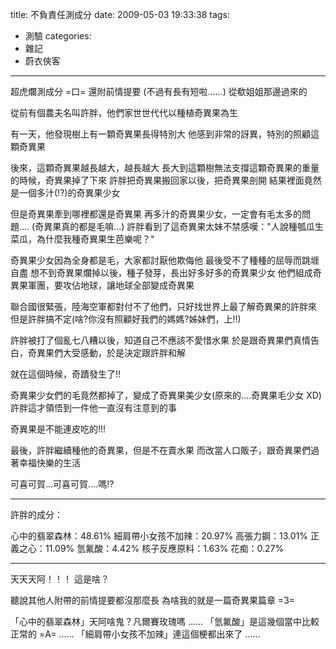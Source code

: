 title: 不負責任測成分
date: 2009-05-03 19:33:38
tags:
- 測驗
categories:
- 雜記
- 蔚衣俠客
---

超虎爛測成分 =口=
還附前情提要 (不過有長有短啦......)
從欷姐姐那邊過來的

<!-- more -->

從前有個農夫名叫許胖，他們家世世代代以種植奇異果為生

有一天，他發現樹上有一顆奇異果長得特別大
他感到非常的訝異，特別的照顧這顆奇異果

後來，這顆奇異果越長越大，越長越大
長大到這顆樹無法支撐這顆奇異果的重量的時候，奇異果掉了下來
許胖把奇異果搬回家以後，把奇異果剖開
結果裡面竟然是一個多汁(!?)的奇異果少女

但是奇異果牽到哪裡都還是奇異果
再多汁的奇異果少女，一定會有毛太多的問題.... (奇異果真的都是毛嘛...)
許胖看到了這奇異果太妹不禁感嘆："人說種瓠瓜生菜瓜，為什麼我種奇異果生芭樂呢？"

奇異果少女因為全身都是毛，大家都討厭他欺侮他
最後受不了種種的屈辱而跳堐自盡
想不到奇異果爛掉以後，種子發芽，長出好多好多的奇異果少女
他們組成奇異果軍團，要攻佔地球，讓地球全部變成奇異果

聯合國很緊張，陸海空軍都對付不了他們，只好找世界上最了解奇異果的許胖來
但是許胖搞不定(啥?你沒有照顧好我們的媽媽?姊妹們，上!!)

許胖被打了個亂七八糟以後，知道自己不應該不愛惜水果
於是跟奇異果們真情告白，奇異果們大受感動，於是決定跟許胖和解

就在這個時候，奇蹟發生了!!

奇異果少女們的毛竟然都掉了，變成了奇異果美少女(原來的....奇異果毛少女 XD)
許胖這才領悟到一件他一直沒有注意到的事

奇異果是不能連皮吃的!!!

最後，許胖繼續種他的奇異果，但是不在賣水果
而改當人口販子，跟奇異果們過著幸福快樂的生活

可喜可賀...可喜可賀....嗎!?

----

許胖的成分：

心中的翡翠森林：48.61%
細肩帶小女孩不加辣：20.97%
高張力鋼：13.01%
正義之心：11.09%
氫氟酸：4.42%
核子反應原料：1.63%
花痴：0.27%

----

天天天阿！！！
這是啥？

聽說其他人附帶的前情提要都沒那麼長
為啥我的就是一篇奇異果篇章 =3=

「心中的翡翠森林」天阿啥鬼？凡爾賽玫瑰嗎 ......
「氫氟酸」是這幾個當中比較正常的 =A= ......
「細肩帶小女孩不加辣」連這個梗都出來了 ......